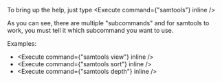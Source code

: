 <script>
import Execute from "$components/Execute.svelte";
</script>

To bring up the help, just type <Execute command={"samtools"} inline />

As you can see, there are multiple "subcommands" and for samtools to work, you must tell it which subcommand you want to use.

Examples:

- <Execute command={"samtools view"} inline />
- <Execute command={"samtools sort"} inline />
- <Execute command={"samtools depth"} inline />

